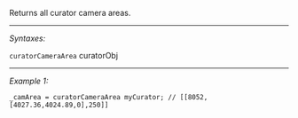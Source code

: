 Returns all curator camera areas.


---
*Syntaxes:*

`curatorCameraArea` curatorObj

---
*Example 1:*

```sqf
_camArea = curatorCameraArea myCurator; // [[8052,[4027.36,4024.89,0],250]]
```